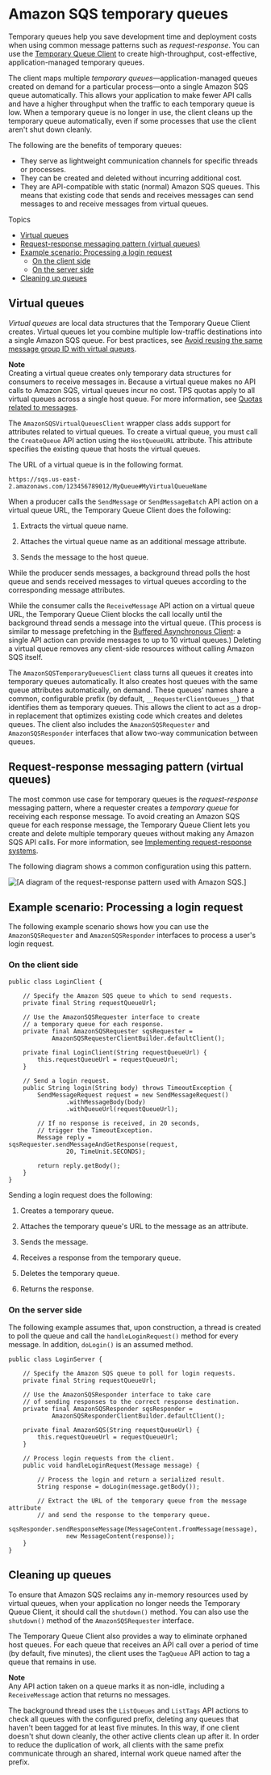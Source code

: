 # Amazon SQS temporary queues<a name="sqs-temporary-queues"></a>

Temporary queues help you save development time and deployment costs when using common message patterns such as *request\-response*\. You can use the [Temporary Queue Client](https://github.com/awslabs/amazon-sqs-java-temporary-queues-client) to create high\-throughput, cost\-effective, application\-managed temporary queues\.

The client maps multiple *temporary queues*—application\-managed queues created on demand for a particular process—onto a single Amazon SQS queue automatically\. This allows your application to make fewer API calls and have a higher throughput when the traffic to each temporary queue is low\. When a temporary queue is no longer in use, the client cleans up the temporary queue automatically, even if some processes that use the client aren't shut down cleanly\.

The following are the benefits of temporary queues:
+ They serve as lightweight communication channels for specific threads or processes\.
+ They can be created and deleted without incurring additional cost\.
+ They are API\-compatible with static \(normal\) Amazon SQS queues\. This means that existing code that sends and receives messages can send messages to and receive messages from virtual queues\.

Topics
+ [Virtual queues](#virtual-queues)
+ [Request\-response messaging pattern \(virtual queues\)](#request-reply-messaging-pattern)
+ [Example scenario: Processing a login request](#example-scenario)
  + [On the client side](#process-login-request-client-side)
  + [On the server side](#process-login-request-server-side)
+ [Cleaning up queues](#cleaning-up-queues)

## Virtual queues<a name="virtual-queues"></a>

*Virtual queues* are local data structures that the Temporary Queue Client creates\. Virtual queues let you combine multiple low\-traffic destinations into a single Amazon SQS queue\. For best practices, see [Avoid reusing the same message group ID with virtual queues](using-messagegroupid-property.md#avoiding-reusing-message-group-id-with-virtual-queues)\.

**Note**  
Creating a virtual queue creates only temporary data structures for consumers to receive messages in\. Because a virtual queue makes no API calls to Amazon SQS, virtual queues incur no cost\.
TPS quotas apply to all virtual queues across a single host queue\. For more information, see [Quotas related to messages](sqs-quotas.md#quotas-messages)\.

The `AmazonSQSVirtualQueuesClient` wrapper class adds support for attributes related to virtual queues\. To create a virtual queue, you must call the `CreateQueue` API action using the `HostQueueURL` attribute\. This attribute specifies the existing queue that hosts the virtual queues\.

The URL of a virtual queue is in the following format\.

```
https://sqs.us-east-2.amazonaws.com/123456789012/MyQueue#MyVirtualQueueName
```

When a producer calls the `SendMessage` or `SendMessageBatch` API action on a virtual queue URL, the Temporary Queue Client does the following:

1. Extracts the virtual queue name\.

1. Attaches the virtual queue name as an additional message attribute\.

1. Sends the message to the host queue\.

While the producer sends messages, a background thread polls the host queue and sends received messages to virtual queues according to the corresponding message attributes\.

While the consumer calls the `ReceiveMessage` API action on a virtual queue URL, the Temporary Queue Client blocks the call locally until the background thread sends a message into the virtual queue\. \(This process is similar to message prefetching in the [Buffered Asynchronous Client](sqs-client-side-buffering-request-batching.md): a single API action can provide messages to up to 10 virtual queues\.\) Deleting a virtual queue removes any client\-side resources without calling Amazon SQS itself\.

The `AmazonSQSTemporaryQueuesClient` class turns all queues it creates into temporary queues automatically\. It also creates host queues with the same queue attributes automatically, on demand\. These queues' names share a common, configurable prefix \(by default, `__RequesterClientQueues__`\) that identifies them as temporary queues\. This allows the client to act as a drop\-in replacement that optimizes existing code which creates and deletes queues\. The client also includes the `AmazonSQSRequester` and `AmazonSQSResponder` interfaces that allow two\-way communication between queues\.

## Request\-response messaging pattern \(virtual queues\)<a name="request-reply-messaging-pattern"></a>

The most common use case for temporary queues is the *request\-response* messaging pattern, where a requester creates a *temporary queue* for receiving each response message\. To avoid creating an Amazon SQS queue for each response message, the Temporary Queue Client lets you create and delete multiple temporary queues without making any Amazon SQS API calls\. For more information, see [Implementing request\-response systems](working-with-messages.md#implementing-request-response-systems)\.

The following diagram shows a common configuration using this pattern\.

![\[A diagram of the request-response pattern used with Amazon SQS.\]](http://docs.aws.amazon.com/AWSSimpleQueueService/latest/SQSDeveloperGuide/images/sqs-request-response-pattern.png)

## Example scenario: Processing a login request<a name="example-scenario"></a>

The following example scenario shows how you can use the `AmazonSQSRequester` and `AmazonSQSResponder` interfaces to process a user's login request\.

### On the client side<a name="process-login-request-client-side"></a>

```
public class LoginClient {

    // Specify the Amazon SQS queue to which to send requests.
    private final String requestQueueUrl;

    // Use the AmazonSQSRequester interface to create
    // a temporary queue for each response.
    private final AmazonSQSRequester sqsRequester = 
            AmazonSQSRequesterClientBuilder.defaultClient();

    private final LoginClient(String requestQueueUrl) {
        this.requestQueueUrl = requestQueueUrl;
    }

    // Send a login request.
    public String login(String body) throws TimeoutException {
        SendMessageRequest request = new SendMessageRequest()
                .withMessageBody(body)
                .withQueueUrl(requestQueueUrl);

        // If no response is received, in 20 seconds,
        // trigger the TimeoutException.
        Message reply = sqsRequester.sendMessageAndGetResponse(request, 
                20, TimeUnit.SECONDS);

        return reply.getBody();
    }
}
```

Sending a login request does the following:

1. Creates a temporary queue\.

1. Attaches the temporary queue's URL to the message as an attribute\.

1. Sends the message\.

1. Receives a response from the temporary queue\.

1. Deletes the temporary queue\.

1. Returns the response\.

### On the server side<a name="process-login-request-server-side"></a>

The following example assumes that, upon construction, a thread is created to poll the queue and call the `handleLoginRequest()` method for every message\. In addition, `doLogin()` is an assumed method\.

```
public class LoginServer {

    // Specify the Amazon SQS queue to poll for login requests.
    private final String requestQueueUrl;

    // Use the AmazonSQSResponder interface to take care
    // of sending responses to the correct response destination.
    private final AmazonSQSResponder sqsResponder = 
            AmazonSQSResponderClientBuilder.defaultClient();

    private final AmazonSQS(String requestQueueUrl) {
        this.requestQueueUrl = requestQueueUrl;
    }

    // Process login requests from the client.
    public void handleLoginRequest(Message message) {

        // Process the login and return a serialized result.
        String response = doLogin(message.getBody());

        // Extract the URL of the temporary queue from the message attribute
        // and send the response to the temporary queue.
        sqsResponder.sendResponseMessage(MessageContent.fromMessage(message), 
                new MessageContent(response));  
    }
}
```

## Cleaning up queues<a name="cleaning-up-queues"></a>

To ensure that Amazon SQS reclaims any in\-memory resources used by virtual queues, when your application no longer needs the Temporary Queue Client, it should call the `shutdown()` method\. You can also use the `shutdown()` method of the `AmazonSQSRequester` interface\.

The Temporary Queue Client also provides a way to eliminate orphaned host queues\. For each queue that receives an API call over a period of time \(by default, five minutes\), the client uses the `TagQueue` API action to tag a queue that remains in use\. 

**Note**  
Any API action taken on a queue marks it as non\-idle, including a `ReceiveMessage` action that returns no messages\.

The background thread uses the `ListQueues` and `ListTags` API actions to check all queues with the configured prefix, deleting any queues that haven't been tagged for at least five minutes\. In this way, if one client doesn't shut down cleanly, the other active clients clean up after it\. In order to reduce the duplication of work, all clients with the same prefix communicate through an shared, internal work queue named after the prefix\.